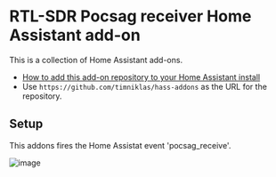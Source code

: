 # RTL-SDR Pocsag receiver Home Assistant add-on

This is a collection of Home Assistant add-ons.

* [How to add this add-on repository to your Home Assistant install](https://home-assistant.io/hassio/installing_third_party_addons/)
* Use `https://github.com/timniklas/hass-addons` as the URL for the repository.

## Setup

This addons fires the Home Assistat event 'pocsag_receive'.

![image](https://github.com/user-attachments/assets/75b3df12-d66e-4451-baa4-78050a3b7efa)
